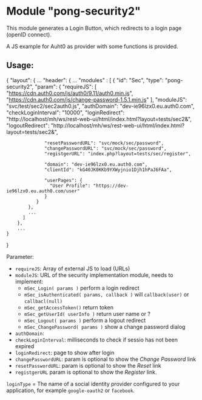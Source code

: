 # Module "pong-security2"
This module generates a Login Button, which redirects to a login page (openID connect). 

A JS example for Auht0 as provider with some functions is provided.

## Usage:

  {
    "layout": {
      ...
        "header": {
          ...
          "modules" : [ 
             { "id": "Sec", "type": "pong-security2", 
               "param": { 
                  "requireJS": [ 
                    "https://cdn.auth0.com/js/auth0/9.11/auth0.min.js",
                    "https://cdn.auth0.com/js/change-password-1.5.1.min.js" 
                  ],
                  "moduleJS": "svc/test/sec2/sec2auth0.js",
                  "authDomain": "dev-ie96lzx0.eu.auth0.com",
                  "checkLoginInterval": "10000",
                  "loginRedirect": "http://localhost/mh/ws/rest-web-ui/html/index.html?layout=tests/sec2&",
                  "logoutRedirect": "http://localhost/mh/ws/rest-web-ui/html/index.html?layout=tests/sec2&",
                  
                  "resetPasswordURL": "svc/mock/sec/password",
                  "changePasswordURL": "svc/mock/sec/password",
                  "registgerURL": "index.php?layout=tests/sec/register",
                  
                  "domain": "dev-ie96lzx0.eu.auth0.com",
                  "clientId": "kG40JK0KKb9YXWyjnio1Djh1hPaJ6FAa",
                  
                  "userPages": {
                    "User Profile": "https://dev-ie96lzx0.eu.auth0.com/user"
                  }
               } 
            },
            ...
          ] 
        },
        ...
    }
  }

Parameter:
* `requireJS`: Array of external JS to load (URLs)
* `moduleJS`: URL of the security implementation module, needs to implement:
  * `mSec_Login( params )` perform a login redirect
  * `mSec_isAuthenticated( params, callback )` will `callback(user)` or `callbacl(null)`
  * `mSec_getAccessToken()` return token
  * `mSec_getUserId( userInfo )` return user name or ?
  * `mSec_Logout( params )` perform a logout redirect
  * `mSec_ChangePassword( params )` show a change password dialog
* `authDomain`: 
* `checkLoginInterval`: milliseconds to check if sessio has not been expired
* `loginRedirect`: page to show after login
* `changePasswordURL`: param is optional to show the _Change Password_ link
* `resetPasswordURL`: param is optional to show the _Reset_ link
* `registgerURL` param is optional to show the _Register_ link.

`loginType` = The name of a social identity provider configured to your application, for example `google-oauth2` or `facebook`. 

